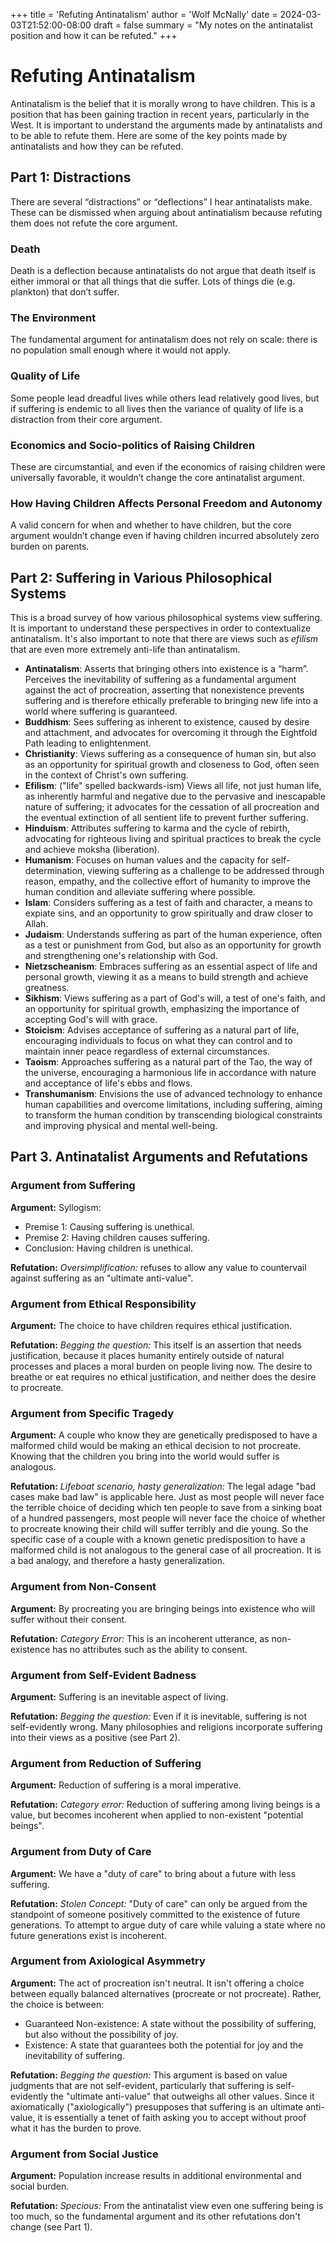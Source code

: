 +++
title = 'Refuting Antinatalism'
author = 'Wolf McNally'
date = 2024-03-03T21:52:00-08:00
draft = false
summary = "My notes on the antinatalist position and how it can be refuted."
+++

# Refuting Antinatalism

Antinatalism is the belief that it is morally wrong to have children. This is a position that has been gaining traction in recent years, particularly in the West. It is important to understand the arguments made by antinatalists and to be able to refute them. Here are some of the key points made by antinatalists and how they can be refuted.

## Part 1: Distractions

There are several “distractions” or “deflections” I hear antinatalists make. These can be dismissed when arguing about antinatialism because refuting them does not refute the core argument.

### Death

Death is a deflection because antinatalists do not argue that death itself is either immoral or that all things that die suffer. Lots of things die (e.g. plankton) that don’t suffer.

### The Environment

The fundamental argument for antinatalism does not rely on scale: there is no population small enough where it would not apply.

### Quality of Life

Some people lead dreadful lives while others lead relatively good lives, but if suffering is endemic to all lives then the variance of quality of life is a distraction from their core argument.

### Economics and Socio-politics of Raising Children

These are circumstantial, and even if the economics of raising children were universally favorable, it wouldn’t change the core antinatalist argument.

### How Having Children Affects Personal Freedom and Autonomy

A valid concern for when and whether to have children, but the core argument wouldn’t change even if having children incurred absolutely zero burden on parents.

## Part 2: Suffering in Various Philosophical Systems

This is a broad survey of how various philosophical systems view suffering. It is important to understand these perspectives in order to contextualize antinatalism. It's also important to note that there are views such as _efilism_ that are even more extremely anti-life than antinatalism.

- **Antinatalism**: Asserts that bringing others into existence is a “harm”. Perceives the inevitability of suffering as a fundamental argument against the act of procreation, asserting that nonexistence prevents suffering and is therefore ethically preferable to bringing new life into a world where suffering is guaranteed.
- **Buddhism**: Sees suffering as inherent to existence, caused by desire and attachment, and advocates for overcoming it through the Eightfold Path leading to enlightenment.
- **Christianity**: Views suffering as a consequence of human sin, but also as an opportunity for spiritual growth and closeness to God, often seen in the context of Christ's own suffering.
- **Efilism**: ("life" spelled backwards-ism) Views all life, not just human life, as inherently harmful and negative due to the pervasive and inescapable nature of suffering; it advocates for the cessation of all procreation and the eventual extinction of all sentient life to prevent further suffering.
- **Hinduism**: Attributes suffering to karma and the cycle of rebirth, advocating for righteous living and spiritual practices to break the cycle and achieve moksha (liberation).
- **Humanism**: Focuses on human values and the capacity for self-determination, viewing suffering as a challenge to be addressed through reason, empathy, and the collective effort of humanity to improve the human condition and alleviate suffering where possible.
- **Islam**: Considers suffering as a test of faith and character, a means to expiate sins, and an opportunity to grow spiritually and draw closer to Allah.
- **Judaism**: Understands suffering as part of the human experience, often as a test or punishment from God, but also as an opportunity for growth and strengthening one's relationship with God.
- **Nietzscheanism**: Embraces suffering as an essential aspect of life and personal growth, viewing it as a means to build strength and achieve greatness.
- **Sikhism**: Views suffering as a part of God's will, a test of one's faith, and an opportunity for spiritual growth, emphasizing the importance of accepting God's will with grace.
- **Stoicism**: Advises acceptance of suffering as a natural part of life, encouraging individuals to focus on what they can control and to maintain inner peace regardless of external circumstances.
- **Taoism**: Approaches suffering as a natural part of the Tao, the way of the universe, encouraging a harmonious life in accordance with nature and acceptance of life's ebbs and flows.
- **Transhumanism**: Envisions the use of advanced technology to enhance human capabilities and overcome limitations, including suffering, aiming to transform the human condition by transcending biological constraints and improving physical and mental well-being.

## Part 3. Antinatalist Arguments and Refutations

### Argument from Suffering

**Argument:** Syllogism:
- Premise 1: Causing suffering is unethical.
- Premise 2: Having children causes suffering.
- Conclusion: Having children is unethical.

**Refutation:** _Oversimplification:_ refuses to allow any value to countervail against suffering as an "ultimate anti-value".

### Argument from Ethical Responsibility

**Argument:** The choice to have children requires ethical justification.

**Refutation:** _Begging the question:_ This itself is an assertion that needs justification, because it places humanity entirely outside of natural processes and places a moral burden on people living now. The desire to breathe or eat requires no ethical justification, and neither does the desire to procreate.

### Argument from Specific Tragedy

**Argument:** A couple who know they are genetically predisposed to have a malformed child would be making an ethical decision to not procreate. Knowing that the children you bring into the world would suffer is analogous.

**Refutation:** _Lifeboat scenario, hasty generalization:_ The legal adage "bad cases make bad law" is applicable here. Just as most people will never face the terrible choice of deciding which ten people to save from a sinking boat of a hundred passengers, most people will never face the choice of whether to procreate knowing their child will suffer terribly and die young. So the specific case of a couple with a known genetic predisposition to have a malformed child is not analogous to the general case of all procreation. It is a bad analogy, and therefore a hasty generalization.

### Argument from Non-Consent

**Argument:** By procreating you are bringing beings into existence who will suffer without their consent.

**Refutation:** _Category Error:_ This is an incoherent utterance, as non-existence has no attributes such as the ability to consent.

### Argument from Self-Evident Badness

**Argument:** Suffering is an inevitable aspect of living.

**Refutation:** _Begging the question:_ Even if it is inevitable, suffering is not self-evidently wrong. Many philosophies and religions incorporate suffering into their views as a positive (see Part 2).

### Argument from Reduction of Suffering

**Argument:** Reduction of suffering is a moral imperative.

**Refutation:** _Category error:_ Reduction of suffering among living beings is a value, but becomes incoherent when applied to non-existent "potential beings".

### Argument from Duty of Care

**Argument:** We have a "duty of care" to bring about a future with less suffering.

**Refutation:** _Stolen Concept:_ "Duty of care" can only be argued from the standpoint of someone positively committed to the existence of future generations. To attempt to argue duty of care while valuing a state where no future generations exist is incoherent.

### Argument from Axiological Asymmetry

**Argument:** The act of procreation isn't neutral. It isn't offering a choice between equally balanced alternatives (procreate or not procreate). Rather, the choice is between:

- Guaranteed Non-existence: A state without the possibility of suffering, but also without the possibility of joy.
- Existence: A state that guarantees both the potential for joy and the inevitability of suffering.

**Refutation:** _Begging the question:_ This argument is based on value judgments that are not self-evident, particularly that suffering is self-evidently the "ultimate anti-value" that outweighs all other values. Since it axiomatically ("axiologically") presupposes that suffering is an ultimate anti-value, it is essentially a tenet of faith asking you to accept without proof what it has the burden to prove.

### Argument from Social Justice

**Argument:** Population increase results in additional environmental and social burden.

**Refutation:** _Specious:_ From the antinatalist view even one suffering being is too much, so the fundamental argument and its other refutations don't change (see Part 1).
